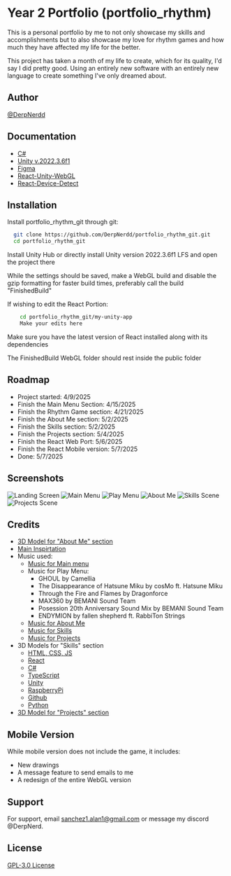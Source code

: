 
# Year 2 Portfolio (portfolio_rhythm)

This is a personal portfolio by me to not only showcase my skills and accomplishments but to also showcase my love for rhythm games and how much they have affected my life for the better.

This project has taken a month of my life to create, which for its quality, I'd say I did pretty good. Using an entirely new software with an entirely new language to create something I've only dreamed about. 

## Author

[@DerpNerdd](https://www.github.com/derpnerdd)


## Documentation

- [C#](https://learn.microsoft.com/en-us/dotnet/csharp/)
- [Unity v.2022.3.6f1](https://docs.unity.com/)
- [Figma](https://help.figma.com/hc/en-us)
- [React-Unity-WebGL](https://react-unity-webgl.dev/)
- [React-Device-Detect](https://www.npmjs.com/package/react-device-detect)


## Installation

Install portfolio_rhythm_git through git:

```bash
  git clone https://github.com/DerpNerdd/portfolio_rhythm_git.git
  cd portfolio_rhythm_git
```

Install Unity Hub or directly install Unity version 2022.3.6f1 LFS and open the project there

While the settings should be saved, make a WebGL build and disable the gzip formatting for faster build times, preferably call the build "FinishedBuild"

If wishing to edit the React Portion:

```bash
    cd portfolio_rhythm_git/my-unity-app
    Make your edits here
```

Make sure you have the latest version of React installed along with its dependencies 

The FinishedBuild WebGL folder should rest inside the public folder
    
## Roadmap

- Project started: 4/9/2025
- Finish the Main Menu Section: 4/15/2025
- Finish the Rhythm Game section: 4/21/2025
- Finish the About Me section: 5/2/2025
- Finish the Skills section: 5/2/2025
- Finish the Projects section: 5/4/2025
- Finish the React Web Port: 5/6/2025
- Finish the React Mobile version: 5/7/2025
- Done: 5/7/2025


## Screenshots

![Landing Screen](https://i.imghippo.com/files/tLcV3921LhM.png)
![Main Menu](https://i.imghippo.com/files/wWR1411K.png)
![Play Menu](https://i.imghippo.com/files/NiTG4689Nk.png)
![About Me](https://i.imghippo.com/files/Ic1989fkU.png)
![Skills Scene](https://i.imghippo.com/files/kGih5775LE.png)
![Projects Scene](https://i.imghippo.com/files/Snpo1998oHU.png)


## Credits

- [3D Model for "About Me" section](https://www.instagram.com/jjo_3d)
- [Main Inspirtation](https://github.com/ppy/osu)
- Music used:
    - [Music for Main menu](https://www.youtube.com/watch?v=QtDbzbQTLHQ)
    - Music for Play Menu: 
        - GHOUL by Camellia
        - The Disappearance of Hatsune Miku by cosMo ft. Hatsune Miku
        - Through the Fire and Flames by Dragonforce
        - MAX360 by BEMANI Sound Team
        - Posession 20th Anniversary Sound Mix by BEMANI Sound Team
        - ENDYMION by fallen shepherd ft. RabbiTon Strings
    - [Music for About Me](https://www.youtube.com/watch?v=gD4Hh115gOk)
    - [Music for Skills](https://www.youtube.com/watch?v=hnR2wUL9e78)
    - [Music for Projects](https://www.youtube.com/watch?v=zhXUngCWx7I)
- 3D Models for "Skills" section
    - [HTML, CSS, JS](https://www.fab.com/listings/2c7ef79f-a047-4282-8ffd-1840f87cb97e)
    - [React](https://sketchfab.com/3d-models/react-logo-circle-540ff21ac0f54a038df6f634c7cce726)
    - [C#](https://www.fab.com/listings/b4acf142-4f35-4b45-a054-9b1b5d1fd53e)
    - [TypeScript](https://www.printables.com/model/744766-typescript-branding)
    - [Unity](https://sketchfab.com/3d-models/unity-logo-3d-mesh-2afd04b26ca64c6b8392f75e217ffdb9)
    - [RaspberryPi](https://www.fab.com/listings/954cb3bd-ce63-4ddb-8929-579461f98390)
    - [Github](https://www.printables.com/model/465288-github-octocat-wall-art)
    - [Python](https://sketchfab.com/3d-models/python-8be4a2579dd84586b915068e475073ee)
- [3D Model for "Projects" section](https://sketchfab.com/3d-models/saturn-c09a1970148c43ad99db134a9d6d00b5)


## Mobile Version

While mobile version does not include the game, it includes:
- New drawings
- A message feature to send emails to me
- A redesign of the entire WebGL version

## Support

For support, email sanchez1.alan1@gmail.com or message my discord @DerpNerd.


## License

[GPL-3.0 License](https://github.com/DerpNerdd/portfolio_rhythm_git?tab=GPL-3.0-1-ov-file)

